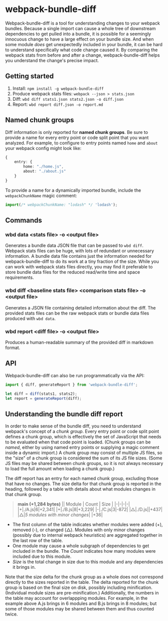 # webpack-bundle-diff

Webpack-bundle-diff is a tool for understanding changes to your webpack bundles.  Because a single import can cause a whole tree of downstream dependencies to get pulled into a bundle, it is possible for a seemingly innocuous change to have a large effect on your bundle size.  And when some module *does* get unexpectedly included in your bundle, it can be hard to understand specifically what code change caused it.  By comparing the webpack stats from before and after a change, webpack-bundle-diff helps you understand the change's precise impact.

## Getting started

1. Install: `npm install -g webpack-bundle-diff`
2. Produce webpack stats files: `webpack --json > stats.json`
3. Diff: `wbd diff stats1.json stats2.json -o diff.json`
4. Report: `wbd report diff.json -o report.md`

## Named chunk groups

Diff information is only reported for **named chunk groups**.  Be sure to provide a name for every entry point or code split point that you want analyzed.  For example, to configure to entry points named `home` and `about` your webpack config might look like:

```typescript
{
    entry: {
        home: "./home.js",
        about: "./about.js"
    }
}
```

To provide a name for a dynamically imported bundle, include the `webpackChunkName` magic comment:

```typescript
import(/* webpackChunkName: "lodash" */ 'lodash');
```

## Commands

### **wbd data \<stats file\> -o \<output file\>**

Generates a bundle data JSON file that can be passed to `wbd diff`.  Webpack stats files can be huge, with lots of redundant or unnecessary information.  A bundle data file contains just the information needed for webpack-bundle-diff to do its work at a tiny fraction of the size.  While you can work with webpack stats files directly, you may find it preferable to store bundle data files for the reduced read/write time and space requirements.

### **wbd diff \<baseline stats file\> \<comparison stats file\> -o \<output file\>**

Generates a JSON file containing detailed information about the diff.  The provided stats files can be the raw webpack stats or bundle data files produced with `wbd data`.

### **wbd report \<diff file\> -o \<output file\>**

Produces a human-readable summary of the provided diff in markdown format.

## API

Webpack-bundle-diff can also be run programmatically via the API:

```typescript
import { diff, generateReport } from 'webpack-bundle-diff';

let diff = diff(stats1, stats2);
let report = generateReport(diff);
```

## Understanding the bundle diff report

In order to make sense of the bundle diff, you need to understand webpack's concept of a *chunk group*.  Every entry point or code split point defines a chunk group, which is effectively the set of JavaScript that needs to be evaluated when that code point is loaded.  (Chunk groups can be *named*, either by using named entry points or supplying a magic comment inside a dynamic import.)  A chunk group may consist of multiple JS files, so the "size" of a chunk group is considered the sum of its JS file sizes.  (Some JS files may be shared between chunk groups, so it is not always necessary to load the full amount when loading a chunk group.)

The diff report has an entry for each named chunk group, excluding those that have no changes.  The size delta for that chunk group is reported in the heading, followed by a table with details about what modules changes in that chunk group.

> **main (+1,284 bytes)**
> || Module | Count | Size |
> |-|-|-|-|
> |+|./A.js|6|+2,341|
> |+|./B.js|8|+3,229|
> |-|./C.js|3|-872|
> |△|./D.js||+437|
> |△|*5 modules with minor changes*| |+36|

* The first column of the table indicates whether modules were added (+), removed (-), or changed (△).  Modules with only minor changes (possibly due to internal webpack heuristics) are aggregated together in the last row of the table.
* One module may cause a whole subgraph of dependencies to get included in the bundle.  The *Count* indicates how many modules were included due to this module.
* *Size* is the total change in size due to this module and any dependencies it brings in.

Note that the size delta for the chunk group as a whole does not correspond directly to the sizes reported in the table.  The delta reported for the chunk group is based on the final size on disk, possibly including minification.  (Individual module sizes are pre-minification.)  Additionally, the numbers in the table may account for overlappping modules.  For example, in the example above A.js brings in 6 modules and B.js brings in 8 modules; but some of those modules may be shared between them and thus counted twice.
